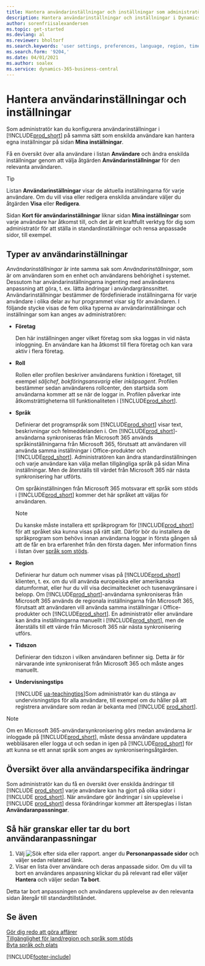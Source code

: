 ```yaml
---
title: Hantera användarinställningar och inställningar som administratör
description: Hantera användarinställningar och inställningar i Dynamics 365 Business Central.
author: sorenfriisalexandersen
ms.topic: get-started
ms.devlang: al
ms.reviewer: bholtorf
ms.search.keywords: 'user settings, preferences, language, region, time zone, regional settings'
ms.search.form: '9204,'
ms.date: 04/01/2021
ms.author: soalex
ms.service: dynamics-365-business-central
---
```

# <a name="manage-user-settings-and-preferences"></a>Hantera användarinställningar och inställningar

Som administratör kan du konfigurera användarinställningar i [!INCLUDE[prod_short](includes/prod_short.md)] på samma sätt som enskilda användare kan hantera egna inställningar på sidan **Mina inställningar**.  

Få en översikt över alla användare i listan **Användare** och ändra enskilda inställningar genom att välja åtgärden **Användarinställningar** för den relevanta användaren.

> [!TIP]
> Listan **Användarinställningar** visar de aktuella inställningarna för varje användare. Om du vill visa eller redigera enskilda användare väljer du åtgärden **Visa** eller **Redigera**.

Sidan **Kort för användarinställningar** liknar sidan **Mina inställningar** som varje användare har åtkomst till, och det är ett kraftfullt verktyg för dig som administratör för att ställa in standardinställningar och rensa anpassade sidor, till exempel.  

## <a name="types-of-user-settings"></a>Typer av användarinställningar

*Användarinställningar* är inte samma sak som *Användarinställningar*, som är om användaren som en enhet och användarens behörighet i systemet. Dessutom har användarinställningarna ingenting med användarens anpassning att göra, t. ex. lätta ändringar i användargränssnittet. Användarinställningar bestämmer de fördefinierade inställningarna för varje användare i olika delar av hur programmet visar sig för användaren. I följande stycke visas de fem olika typerna av användarinställningar och inställningar som kan anges av administratören:

* **Företag**  

  Den här inställningen anger vilket företag som ska loggas in vid nästa inloggning. En användare kan ha åtkomst till flera företag och kan vara aktiv i flera företag.

* **Roll**  

  Rollen eller profilen beskriver användarens funktion i företaget, till exempel *säljchef*, *bokföringsansvarig* eller *inköpsagent*. Profilen bestämmer sedan användarens rollcenter, den startsida som användarna kommer att se när de loggar in. Profilen påverkar inte åtkomsträttigheterna till funktionaliteten i [!INCLUDE[prod_short](includes/prod_short.md)].  

* **Språk**  

  Definierar det programspråk som [!INCLUDE[prod_short](includes/prod_short.md)] visar text, beskrivningar och felmeddelanden i. Om [!INCLUDE[prod_short](includes/prod_short.md)]-användarna synkroniseras från Microsoft 365 används språkinställningarna från Microsoft 365, förutsatt att användaren vill använda samma inställningar i Office-produkter och [!INCLUDE[prod_short](includes/prod_short.md)]. Administratören kan ändra standardinställningen och varje användare kan välja mellan tillgängliga språk på sidan Mina inställningar. Men de återställs till värdet från Microsoft 365 när nästa synkronisering har utförts.

  Om språkinställningen från Microsoft 365 motsvarar ett språk som stöds i [!INCLUDE[prod_short](includes/prod_short.md)] kommer det här språket att väljas för användaren.  

  > [!NOTE]
  > Du kanske måste installera ett språkprogram för [!INCLUDE[prod_short](includes/prod_short.md)] för att språket ska kunna visas på rätt sätt. Därför bör du installera de språkprogram som behövs innan användarna loggar in första gången så att de får en bra erfarenhet från den första dagen. Mer information finns i listan över [språk som stöds](/dynamics365/business-central/dev-itpro/compliance/apptest-countries-and-translations).  
  
* **Region**  

  Definierar hur datum och nummer visas på [!INCLUDE[prod_short](includes/prod_short.md)] klienten, t. ex. om du vill använda europeiska eller amerikanska datumformat, eller hur du vill visa decimaltecknet och tusenavgränsare i belopp. Om [!INCLUDE[prod_short](includes/prod_short.md)]-användarna synkroniseras från Microsoft 365 används de regionala inställningarna från Microsoft 365, förutsatt att användaren vill använda samma inställningar i Office-produkter och [!INCLUDE[prod_short](includes/prod_short.md)]. En administratör eller användare kan ändra inställningarna manuellt i [!INCLUDE[prod_short](includes/prod_short.md)], men de återställs till ett värde från Microsoft 365 när nästa synkronisering utförs.

* **Tidszon**  

  Definierar den tidszon i vilken användaren befinner sig. Detta är för närvarande inte synkroniserat från Microsoft 365 och måste anges manuellt.  

* **Undervisningstips**

  [!INCLUDE [ua-teachingtips](includes/ua-teachingtips.md)]Som administratör kan du stänga av undervisningstips för alla användare, till exempel om du håller på att registrera användare som redan är bekanta med [!INCLUDE [prod_short](includes/prod_short.md)].  

> [!NOTE]
> Om en Microsoft 365-användarsynkronisering görs medan användarna är inloggade på [!INCLUDE[prod_short](includes/prod_short.md)], måste dessa användare uppdatera webbläsaren eller logga ut och sedan in igen på [!INCLUDE[prod_short](includes/prod_short.md)] för att kunna se ett annat språk som anges av synkroniseringsåtgärden.

## <a name="overview-of-all-user-specific-changes"></a>Översikt över alla användarspecifika ändringar

Som administratör kan du få en översikt över enskilda ändringar till [!INCLUDE [prod_short](includes/prod_short.md)] varje användare kan ha gjort på olika sidor i [!INCLUDE [prod_short](includes/prod_short.md)]. När användare gör ändringar i sin upplevelse i [!INCLUDE [prod_short](includes/prod_short.md)] dessa förändringar kommer att återspeglas i listan **Användaranpassningar**. <!--Administrators can also set these settings for users before they log in the first time, so users do not have to do it themselves, providing them a better *getting started* experience.-->

<!-- >[!NOTE]
> User personalizations do not have anything to do with the *personal* lightweight changes a user can make to the user experience.-->

## <a name="to-review-or-delete-user-personalizations"></a>Så här granskar eller tar du bort användaranpassningar

1. Välj ![Sök efter sida eller rapport.](media/ui-search/search_small.png "Ikonen Sök efter sida eller rapport") anger du **Personanpassade sidor** och väljer sedan relaterad länk.
2. Visar en lista över användare och deras anpassade sidor. Om du vill ta bort en användares anpassning klickar du på relevant rad eller väljer **Hantera** och väljer sedan **Ta bort**.

Detta tar bort anpassningen och användarens upplevelse av den relevanta sidan återgår till standardtillståndet.

## <a name="see-also"></a>Se även

[Gör dig redo att göra affärer](ui-get-ready-business.md)  
[Tillgänglighet för land/region och språk som stöds](/dynamics365/business-central/dev-itpro/compliance/apptest-countries-and-translations)  
[Byta språk och plats](about-locale-language.md)  

[!INCLUDE[footer-include](includes/footer-banner.md)]
